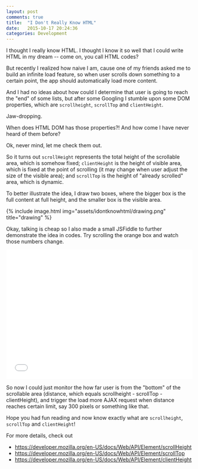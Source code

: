```yaml
---
layout: post
comments: true
title:  "I Don't Really Know HTML"
date:   2015-10-17 20:24:36
categories: Development
---
```


I thought I really know HTML. I thought I know it so well that I could write HTML in my dream -- come on, you call HTML codes?

But recently I realized how naive I am, cause one of my friends asked me to build an infinite load feature, so when user scrolls down something to a certain point, the app should automatically load more content.

And I had no ideas about how could I determine that user is going to reach the "end" of some lists, but after some Googling I stumble upon some DOM properties, which are `scrollheight`, `scrollTop` and `clientHeight`. 

Jaw-dropping.

When does HTML DOM has those properties?! And how come I have never heard of them before?

Ok, never mind, let me check them out. 

So it turns out `scrollHeight` represents the total height of the scrollable area, which is somehow fixed; `clientHeight` is the height of visible area, which is fixed at the point of scrolling (it may change when user adjust the size of the visible area); and `scrollTop` is the height of "already scrolled" area, which is dynamic. 

To better illustrate the idea, I draw two boxes, where the bigger box is the full content at full height, and the smaller box is the visible area. 

{% include image.html img="assets/idontknowhtml/drawing.png" title="drawing" %}

Okay, talking is cheap so I also made a small JSFiddle to further demonstrate the idea in codes. Try scrolling the orange box and watch those numbers change. 

<iframe width="100%" height="350" src="//jsfiddle.net/bobintornado/h5p76m5s/1/embedded/" allowfullscreen="allowfullscreen" frameborder="0"></iframe>

So now I could just monitor the how far user is from the "bottom" of the scrollable area (distance, which equals scrollheight - scrollTop - clientHeight), and trigger the load more AJAX request when distance reaches certain limit, say 300 pixels or something like that.

Hope you had fun reading and now know exactly what are `scrollheight`, `scrollTop` and `clientHeight`!

For more details, check out

* <https://developer.mozilla.org/en-US/docs/Web/API/Element/scrollHeight>
* <https://developer.mozilla.org/en-US/docs/Web/API/Element/scrollTop>
* <https://developer.mozilla.org/en-US/docs/Web/API/Element/clientHeight>